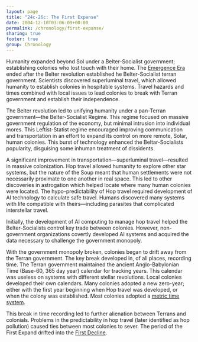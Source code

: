 ```yaml
---
layout: page
title: "24c-26c: The First Expanse"
date: 2004-12-10T03:06:09+00:00
permalink: /chronology/first-expanse/
sharing: true
footer: true
group: Chronology
---
```


Humanity expanded beyond Sol under a Belter-Socialist government; establishing colonies who lost touch with their home. The [Emergence Era](/chronology/emergence-era) ended after the Belter revolution established he Belter-Socialist terran government. Scientists discovered superluminal travel, which allowed humanity to establish colonies in hospitable systems. Travel hazards and times combined with local issues to lead colonies to break with Terran government and establish their independence.

The Belter revolution led to unifying humanity under a pan-Terran government&mdash;the Belter-Socialist Regime. This regime focused on massive government regulation of the economy, but minimal intrusion into individual mores. This Leftist-Statist regime encouraged improving communication and transportation in an effort to expand its control on more remote, Solar, human colonies. This burst of technology enhanced the Beltar-Socialists popularity, disguising some inhuman treatment of dissidents.

A significant improvement in transportation&mdash;superluminal travel&mdash;resulted in massive colonization. Hop travel allowed humanity to explore other star systems, but the nature of the Soup meant that human settlements were not necessarily proximate to one another in real space. This led to other discoveries in astrogation which helped locate where many human colonies were located. The hypo-predictability of Hop travel required development of AI technology to calculate safe travel. Humans discovered many systems with life compatible with theirs&mdash;including  parasites that complicated interstellar travel.

Initially, the development of AI computing to manage hop travel helped the Belter-Socialists control key trade between colonies. However, non-government organizations covertly developed AI systems and acquired the data necessary to challenge the government monopoly.

With the government monopoly broken, colonies began to drift away from the Terran government. The key break developed in, of all places, recording time. The Terran government maintained the ancient Anglo-Babylonian Time (Base-60, 365 day year) calendar for tracking years. This calendar was useless on systems with different stellar revolutions. Local colonies developed their own calendars. Many colonies adopted a new zero-year; either with the first year beginning when Hop travel was developed, or when the colony  was established. Most colonies adopted a [metric time system](http://zapatopi.net/metrictime/metrictime.html).

This break in time recording led to further alienation between Terrans and colonials. Problems in the predictability in hop travel (later identified as hop pollution) caused ties between most colonies to sever. The period of the First Expand drifted into the [First Decline](/chronology/first-decline).




